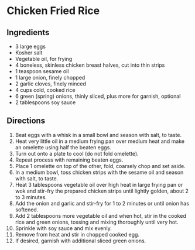 # Chicken Fried Rice

## Ingredients

- 3 large eggs
- Kosher salt
- Vegetable oil, for frying
- 4 boneless, skinless chicken breast halves, cut into thin strips
- 1 teaspoon sesame oil
- 1 large onion, finely chopped
- 2 garlic cloves, finely minced
- 4 cups cold, cooked rice
- 6 green (spring) onions, thinly sliced, plus more for garnish, optional
- 2 tablespoons soy sauce

## Directions

1. Beat eggs with a whisk in a small bowl and season with salt, to taste.
2. Heat very little oil in a medium frying pan over medium heat and make an omelette using half the beaten eggs.
3. Turn out onto a plate to cool (do not fold omelette).
4. Repeat process with remaining beaten eggs.
5. Place 1 omelette on top of the other, fold, coarsely chop and set aside.
6. In a medium bowl, toss chicken strips with the sesame oil and season with salt, to taste.
7. Heat 3 tablespoons vegetable oil over high heat in large frying pan or wok and stir-fry the prepared chicken strips until lightly golden, about 2 to 3 minutes.
8. Add the onion and garlic and stir-fry for 1 to 2 minutes or until onion has softened.
9. Add 2 tablespoons more vegetable oil and when hot, stir in the cooked rice and green onions, tossing and mixing thoroughly until very hot.
10. Sprinkle with soy sauce and mix evenly.
11. Remove from heat and stir in chopped cooked egg.
12. If desired, garnish with additional sliced green onions.
